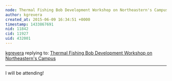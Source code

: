 ```yaml
---
node: Thermal Fishing Bob Development Workshop on Northeastern's Campus
author: kgrevera
created_at: 2015-06-09 16:34:51 +0000
timestamp: 1433867691
nid: 11842
cid: 11927
uid: 432001
---
```




[kgrevera](../profile/kgrevera) replying to: [Thermal Fishing Bob Development Workshop on Northeastern's Campus](../notes/kgrevera/05-26-2015/thermal-fishing-bob-development-workshop-on-northeastern-s-campus)

----
I will be attending!